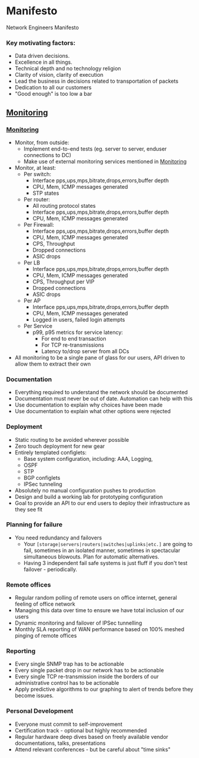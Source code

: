 # Manifesto

Network Engineers Manifesto 

### Key motivating factors:

- Data driven decisions.
- Excellence in all things. 
- Technical depth and no technology religion 
- Clarity of vision, clarity of execution 
- Lead the business in decisions related to transportation of packets
- Dedication to all our customers  
- "Good enough" is too low a bar

## [Monitoring](Monitoring.md) 

### [Monitoring](Monitoring.md) 

- Monitor, from outside:
    - Implement end-to-end tests (eg. server to server, enduser connections to DC)
    - Make use of external monitoring services mentioned in [Monitoring](Monitoring.md)
- Monitor, at least:
    - Per switch:
        - Interface pps,ups,mps,bitrate,drops,errors,buffer depth
        - CPU, Mem, ICMP messages generated 
        - STP states 
    - Per router:
        - All routing protocol states 
        - Interface pps,ups,mps,bitrate,drops,errors,buffer depth
        - CPU, Mem, ICMP messages generated 
    - Per Firewall:
        - Interface pps,ups,mps,bitrate,drops,errors,buffer depth
        - CPU, Mem, ICMP messages generated 
        - CPS, Throughput
        - Dropped connections 
        - ASIC drops 
    - Per LB
        - Interface pps,ups,mps,bitrate,drops,errors,buffer depth
        - CPU, Mem, ICMP messages generated 
        - CPS, Throughput per VIP 
        - Dropped connections 
        - ASIC drops 
    - Per AP
        - Interface pps,ups,mps,bitrate,drops,errors,buffer depth
        - CPU, Mem, ICMP messages generated 
        - Logged in users, failed login attempts
    - Per Service
        - p99, p95 metrics for service latency:
            - For end to end transaction 
            - For TCP re-transmissions 
            - Latency to/drop server from all DCs
- All monitoring to be a single pane of glass for our users, API driven to allow them to extract their own 


### Documentation

- Everything required to understand the network should be documented
- Documentation must never be out of date.  Automation can help with this
- Use documentation to explain why choices have been made
- Use documentation to explain what other options were rejected

        
### Deployment

- Static routing to be avoided wherever possible
- Zero touch deployment for new gear
- Entirely templated configlets:
    - Base system configuration, including:  AAA, Logging,  
    - OSPF
    - STP 
    - BGP configlets 
    - IPSec tunneling 
- Absolutely no manual configuration pushes to production 
- Design and build a working lab for prototyping configuration 
- Goal to provide an API to our end users to deploy their infrastructure as they see fit  

### Planning for failure
- You need redundancy and failovers
    - Your `[storage|servers|routers|switches|uplinks|etc.]` are going to fail, sometimes in an isolated manner, sometimes in spectacular simultaneous blowouts. Plan for automatic alternatives.
    - Having 3 independent fail safe systems is just fluff if you don't test failover - periodically.

### Remote offices

- Regular random polling of remote users on office internet, general feeling of office network
- Managing this data over time to ensure we have total inclusion of our users 
- Dynamic monitoring and failover of IPSec tunnelling 
- Monthly SLA reporting of WAN performance based on 100% meshed pinging of remote offices 


### Reporting

- Every single SNMP trap has to be actionable 
- Every single packet drop in our network has to be actionable
- Every single TCP re-transmission inside the borders of our administrative control has to be actionable
- Apply predictive algorithms to our graphing to alert of trends before they become issues.


### Personal Development

- Everyone must commit to self-improvement
- Certification track - optional but highly recommended 
- Regular hardware deep dives based on freely available vendor documentations, talks, presentations
- Attend relevant conferences - but be careful about "time sinks"
